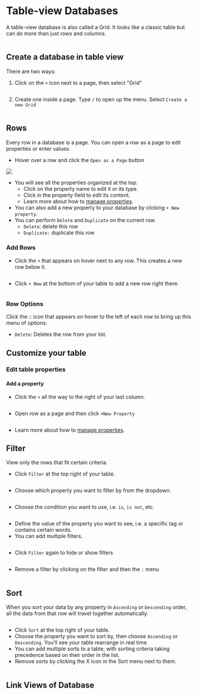 # Table-view Databases

A table-view database is also called a Grid. It looks like a classic table but can do more than just rows and columns.

<figure><img src="../../.gitbook/assets/appflowy_light_mode_databases.png" alt=""><figcaption></figcaption></figure>

## Create a database in table view

There are two ways:

1.  Click on the `+` icon next to a page, then select "Grid"

    <figure><img src="../../.gitbook/assets/image (10).png" alt=""><figcaption></figcaption></figure>
2. Create one inside a page. Type `/` to open up the menu. Select `Create a new Grid`

<figure><img src="../../.gitbook/assets/image (3) (2).png" alt=""><figcaption></figcaption></figure>

## Rows&#x20;

Every row in a database is a page. You can open a row as a page to edit properties or enter values.

* Hover over a row and click the `Open as a Page` button

![](<../../.gitbook/assets/image (7).png>)

* You will see all the properties organized at the top.
  * Click on the property name to edit it or its type.
  * Click in the property field to edit its content.
  * Learn more about how to [manage properties](../databases/manage-properties.md).
* You can also add a new property to your database by clicking `+ New property`.
* You can perform `Delete` and `Duplicate` on the current row.
  * `Delete`: delete this row
  * `Duplicate:` duplicate this row



### Add Rows

* Click the `+` that appears on hover next to any row. This creates a new row below it.

<figure><img src="../../.gitbook/assets/image (19).png" alt=""><figcaption></figcaption></figure>

* Click `+ New` at the bottom of your table to add a new row right there.

<figure><img src="../../.gitbook/assets/image (8) (2).png" alt=""><figcaption></figcaption></figure>

### Row Options

Click the :: icon that appears on hover to the left of each row to bring up this menu of options:

* `Delete`: Deletes the row from your list.



## Customize your table

### Edit table properties

#### Add a property

* Click the `+` all the way to the right of your last column.

<figure><img src="../../.gitbook/assets/image (18).png" alt=""><figcaption></figcaption></figure>

* Open row as a page and then click `+New Property`

<figure><img src="../../.gitbook/assets/image (9).png" alt=""><figcaption></figcaption></figure>

* Learn more about how to [manage properties](../databases/manage-properties.md).

## Filter

View only the rows that fit certain criteria.

* Click `Filter` at the top right of your table.

<figure><img src="../../.gitbook/assets/image.png" alt=""><figcaption></figcaption></figure>

* Choose which property you want to filter by from the dropdown.

<figure><img src="../../.gitbook/assets/image (2).png" alt=""><figcaption></figcaption></figure>

* Choose the condition you want to use, i.e. `is`, `is not`, etc.

<figure><img src="../../.gitbook/assets/image (5).png" alt=""><figcaption></figcaption></figure>

* Define the value of the property you want to see, i.e. a specific tag or contains certain words.
* You can add multiple filters.

<figure><img src="../../.gitbook/assets/image (8).png" alt=""><figcaption></figcaption></figure>

* Click `Filter` again to hide or show filters

<figure><img src="../../.gitbook/assets/image (3).png" alt=""><figcaption></figcaption></figure>

* Remove a filter by clicking on the filter and then the `:` menu

<figure><img src="../../.gitbook/assets/image (12).png" alt=""><figcaption></figcaption></figure>



## Sort

When you sort your data by any property in `Ascending` or `Descending` order, all the data from that row will travel together automatically.

<figure><img src="../../.gitbook/assets/image (6).png" alt=""><figcaption></figcaption></figure>

* Click `Sort` at the top right of your table.
* Choose the property you want to sort by, then choose `Ascending` or `Descending`. You'll see your table rearrange in real time.
* You can add multiple sorts to a table, with sorting criteria taking precedence based on their order in the list.
* Remove sorts by clicking the X icon in the Sort menu next to them.

<figure><img src="../../.gitbook/assets/image (20).png" alt=""><figcaption></figcaption></figure>

## Link Views of Database

